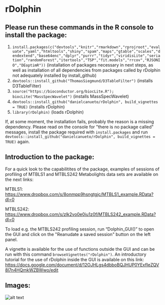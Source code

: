 # rDolphin

## Please run these commands in the R console to install the package:

1. `install.packages(c("devtools","knitr","rmarkdown","rprojroot","evaluate","yaml","htmltools","shiny","spam","maps","gtable","scales","dendextend","base64enc","dplyr","purrr","tidyr","viridisLite","seriation","randomForest","itertools","TSP","fit.models","rrcov","RJSONIO","DEoptimR"))`               (installation of packages necessary in next steps, as well as installation of all dependencies from packages called by rDolphin not adequately installed by install_github) 
2. `devtools::install_github("ThomasSiegmund/D3TableFilter")`             (installs D3TableFilter) 
3. `source("https://bioconductor.org/biocLite.R"); biocLite("MassSpecWavelet")`            (installs MassSpecWavelet) 
4. `devtools::install_github("danielcanueto/rDolphin", build_vignettes = TRUE)`           (installs rDolphin)
5. `library(rDolphin)`          (loads rDolphin)

If, at some moment, the installation fails, probably the reason is a missing dependency. Please read on the console for "there is no package called" messages, install the package required with `install.packages` and run `devtools::install_github("danielcanueto/rDolphin", build_vignettes = TRUE)` again.


## Introduction to the package:

For a quick look to the capabilitites of the package, examples of sessions of profiling of MTBLS1 and MTBLS242 Metabolights data sets are available on the next links:

MTBLS1: https://www.dropbox.com/s/8onmpp9hsngtgjc/MTBLS1_example.RData?dl=0

MTBLS242: https://www.dropbox.com/s/zlk2vo0e0iu1z0f/MTBLS242_example.RData?dl=0

To load e.g. the MTBLS242 profiling session, run “Dolphin_GUI()” to open the GUI and click on the "Reanudate a saved session" button on the left panel. 


A vignette is available for the use of functions outside the GUI and can be run with this command `browseVignettes("rDolphin")`. An introductory tutorial for the use of rDolphin inside the GUI is available on this link: https://docs.google.com/document/d/12OJHLgs4dbboBQJHUP0YExfIeZQV8l7n4HQmkWZBWwo/edit

## Images:

![alt text](https://www.dropbox.com/s/c853p4s1wm0c9bq/Screenshot%202017-04-24%2010.18.21.png)
